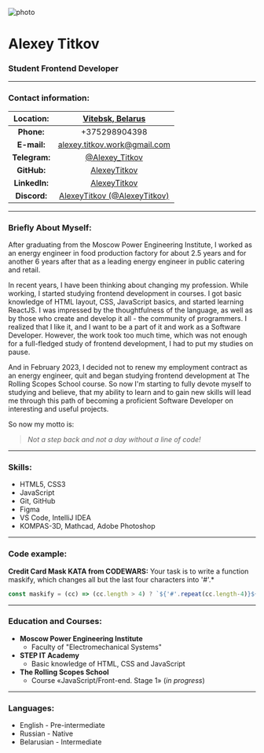 ![photo](https://avatars.githubusercontent.com/u/95431867?v=4)
# Alexey Titkov

### Student Frontend Developer

---

### Contact information:

| **Location:**  |             [Vitebsk, Belarus](https://goo.gl/maps/3vQwfKdwCu5SrXA48)               |
|:--------------:|:-----------------------------------------------------------------------------------:|
|   **Phone:**   |                                    +375298904398                                    | 
|  **E-mail:**   |            [alexey.titkov.work@gmail.com](alexey.titkov.work@gmail.com)             |
| **Telegram:**  |                    [@Alexey_Titkov](https://t.me/Alexey_Titkov)                     |
|  **GitHub:**   |                   [AlexeyTitkov](https://github.com/AlexeyTitkov)                   |
| **LinkedIn:**  |         [AlexeyTitkov](https://www.linkedin.com/in/alexey-titkov-952528219)         |
|  **Discord:**  | [AlexeyTitkov (@AlexeyTitkov)](https://www.linkedin.com/in/alexey-titkov-952528219) |

---

### Briefly About Myself:

After graduating from the Moscow Power Engineering Institute, I worked as an energy engineer in food production factory for about 2.5 years and for another 6 years after that as a leading energy engineer in public catering and retail.<br>

In recent years, I have been thinking about changing my profession. While working, I started studying frontend development in courses.
I got basic knowledge of HTML layout, CSS, JavaScript basics, and started learning ReactJS. I was impressed by the thoughtfulness of the language, as well as by those who create and develop it all - the community of programmers. I realized that I like it, and I want to be a part of it and work as a Software Developer.
However, the work took too much time, which was not enough for a full-fledged study of frontend development, I had to put my studies on pause.<br>

And in February 2023, I decided not to renew my employment contract as an energy engineer, quit and began studying frontend development at The Rolling Scopes School course.
So now I'm starting to fully devote myself to studying and believe, that my ability to learn and to gain new skills will lead me through this path of becoming a proficient Software Developer on interesting and useful projects.
<br>

So now my motto is:
> _Not a step back and not a day without a line of code!_<br>

---

### Skills:

- HTML5, CSS3
- JavaScript
- Git, GitHub
- Figma
- VS Code, IntelliJ IDEA
- KOMPAS-3D, Mathcad, Adobe Photoshop

---
### Code example:

**Credit Card Mask KATA from CODEWARS:** Your task is to write a function maskify, which changes all but the last four characters into '#'.*

```javascript
const maskify = (cc) => (cc.length > 4) ? `${'#'.repeat(cc.length-4)}${cc.slice(-4)}` : cc
```
---

### Education and Courses:

* **Moscow Power Engineering Institute**
    + Faculty of "Electromechanical Systems"
* **STEP IT Academy**
    + Basic knowledge of HTML, CSS and JavaScript
* **The Rolling Scopes School**
    + Course «JavaScript/Front-end. Stage 1» (_in progress_)

---

### Languages:

- English \- Pre-intermediate
- Russian \- Native
- Belarusian \- Intermediate
